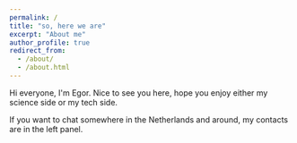 ```yaml
---
permalink: /
title: "so, here we are"
excerpt: "About me"
author_profile: true
redirect_from: 
  - /about/
  - /about.html
---
```


Hi everyone, I'm Egor. Nice to see you here, hope you enjoy either my science side or my tech side.

If you want to chat somewhere in the Netherlands and around, my contacts are in the left panel.
